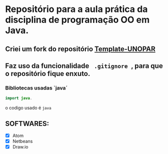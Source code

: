# Repositório para a aula prática da disciplina de programação OO em Java.

## Criei um fork do repositório <a href="https://github.com/OgliariNatan/Template-UNOPAR">Template-UNOPAR</a>


## Faz uso da funcionalidade <code> .gitignore </code>, para que o repositório fique enxuto.


### Bibliotecas usadas `java´
~~~java
import java.
~~~
o codigo usado é `java`



## SOFTWARES:

 - [x] Atom
 - [x] Netbeans
 - [x] Draw.io
